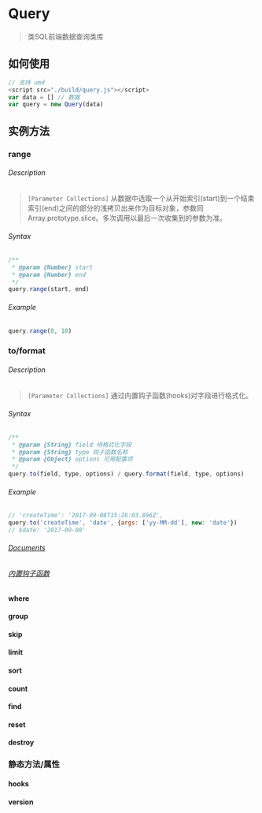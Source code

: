 # Query

> 类SQL前端数据查询类库


## 如何使用
```javascript
// 支持 umd
<script src="./build/query.js"></script>
var data = [] // 数据
var query = new Query(data)
```

## 实例方法

### range
###### Description
>`[Parameter Collections]` 从数据中选取一个从开始索引(start)到一个结束索引(end)之间的部分的浅拷贝出来作为目标对象，参数同Array.prototype.slice。多次调用以最后一次收集到的参数为准。
###### Syntax
```javascript
/**
 * @param {Number} start
 * @param {Number} end 
 */
query.range(start, end)
```
###### Example
```javascript
query.range(0, 10)
```

### to/format 
###### Description
> `[Parameter Collections]` 通过内置钩子函数(hooks)对字段进行格式化。
###### Syntax
```javascript
/**
 * @param {String} field 待格式化字段
 * @param {String} type 钩子函数名称
 * @param {Object} options 可用配置项
 */
query.to(field, type, options) / query.format(field, type, options)
```
###### Example
```javascript
// 'createTime': '2017-09-08T15:26:03.896Z',
query.to('createTime', 'date', {args: ['yy-MM-dd'], new: 'date'})
// $date: '2017-09-08'
```
###### [Documents](https://github.com/S-mohan/query/blob/master/docs/format.md)
###### [内置钩子函数](https://github.com/S-mohan/query/blob/master/docs/hooks.md)

#### where

#### group

#### skip

#### limit

#### sort

#### count

#### find

#### reset

#### destroy

### 静态方法/属性

#### hooks

#### version